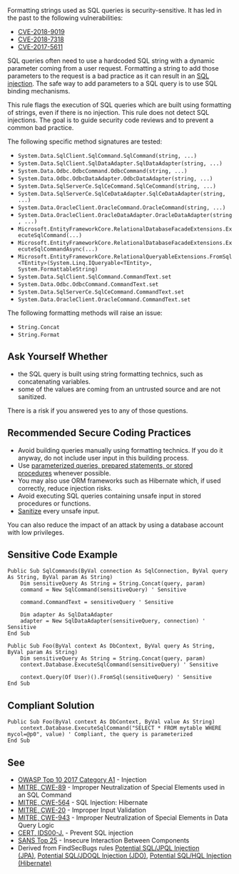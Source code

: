 
Formatting strings used as SQL queries is security-sensitive. It has led in the past to the following vulnerabilities:

- [CVE-2018-9019](http://cve.mitre.org/cgi-bin/cvename.cgi?name=CVE-2018-9019)
- [CVE-2018-7318](http://cve.mitre.org/cgi-bin/cvename.cgi?name=CVE-2018-7318)
- [CVE-2017-5611](http://cve.mitre.org/cgi-bin/cvename.cgi?name=CVE-2017-5611)


SQL queries often need to use a hardcoded SQL string with a dynamic parameter coming from a user request. Formatting a string to add those parameters to the request is a bad practice as it can result in an [SQL injection](https://www.owasp.org/index.php/SQL_Injection). The safe way to add parameters to a SQL query is to use SQL binding mechanisms.

This rule flags the execution of SQL queries which are built using formatting of strings, even if there is no injection. This rule does not detect SQL injections. The goal is to guide security code reviews and to prevent a common bad practice.

The following specific method signatures are tested:

- `System.Data.SqlClient.SqlCommand.SqlCommand(string, ...)`
- `System.Data.SqlClient.SqlDataAdapter.SqlDataAdapter(string, ...)`
- `System.Data.Odbc.OdbcCommand.OdbcCommand(string, ...)`
- `System.Data.Odbc.OdbcDataAdapter.OdbcDataAdapter(string, ...)`
- `System.Data.SqlServerCe.SqlCeCommand.SqlCeCommand(string, ...)`
- `System.Data.SqlServerCe.SqlCeDataAdapter.SqlCeDataAdapter(string, ...)`
- `System.Data.OracleClient.OracleCommand.OracleCommand(string, ...)`
- `System.Data.OracleClient.OracleDataAdapter.OracleDataAdapter(string, ...)`
- `Microsoft.EntityFrameworkCore.RelationalDatabaseFacadeExtensions.ExecuteSqlCommand(...)`
- `Microsoft.EntityFrameworkCore.RelationalDatabaseFacadeExtensions.ExecuteSqlCommandAsync(...)`
- `Microsoft.EntityFrameworkCore.RelationalQueryableExtensions.FromSql<TEntity>(System.Linq.IQueryable<TEntity>,
  System.FormattableString)`
- `System.Data.SqlClient.SqlCommand.CommandText.set`
- `System.Data.Odbc.OdbcCommand.CommandText.set`
- `System.Data.SqlServerCe.SqlCeCommand.CommandText.set`
- `System.Data.OracleClient.OracleCommand.CommandText.set`


The following formatting methods will raise an issue:

- `String.Concat`
- `String.Format`


## Ask Yourself Whether

- the SQL query is built using string formatting technics, such as concatenating variables.
- some of the values are coming from an untrusted source and are not sanitized.


There is a risk if you answered yes to any of those questions.

## Recommended Secure Coding Practices

- Avoid building queries manually using formatting technics. If you do it anyway, do not include user input in this building process.
- Use [parameterized queries, prepared statements, or stored<br>  procedures](https://www.owasp.org/index.php/Query_Parameterization_Cheat_Sheet) whenever possible.
- You may also use ORM frameworks such as Hibernate which, if used correctly, reduce injection risks.
- Avoid executing SQL queries containing unsafe input in stored procedures or functions.
- [Sanitize](https://www.owasp.org/index.php/Input_Validation_Cheat_Sheet) every unsafe input.


You can also reduce the impact of an attack by using a database account with low privileges.

## Sensitive Code Example


    Public Sub SqlCommands(ByVal connection As SqlConnection, ByVal query As String, ByVal param As String)
        Dim sensitiveQuery As String = String.Concat(query, param)
        command = New SqlCommand(sensitiveQuery) ' Sensitive
    
        command.CommandText = sensitiveQuery ' Sensitive
    
        Dim adapter As SqlDataAdapter
        adapter = New SqlDataAdapter(sensitiveQuery, connection) ' Sensitive
    End Sub
    
    Public Sub Foo(ByVal context As DbContext, ByVal query As String, ByVal param As String)
        Dim sensitiveQuery As String = String.Concat(query, param)
        context.Database.ExecuteSqlCommand(sensitiveQuery) ' Sensitive
    
        context.Query(Of User)().FromSql(sensitiveQuery) ' Sensitive
    End Sub


## Compliant Solution


    Public Sub Foo(ByVal context As DbContext, ByVal value As String)
        context.Database.ExecuteSqlCommand("SELECT * FROM mytable WHERE mycol=@p0", value) ' Compliant, the query is parameterized
    End Sub


## See

- [OWASP Top 10 2017 Category A1](https://www.owasp.org/index.php/Top_10-2017_A1-Injection) - Injection
- [MITRE, CWE-89](http://cwe.mitre.org/data/definitions/89) - Improper Neutralization of Special Elements used in an SQL Command
- [MITRE, CWE-564](http://cwe.mitre.org/data/definitions/564.html) - SQL Injection: Hibernate
- [MITRE, CWE-20](http://cwe.mitre.org/data/definitions/20.html) - Improper Input Validation
- [MITRE, CWE-943](http://cwe.mitre.org/data/definitions/943.html) - Improper Neutralization of Special Elements in Data Query Logic<br>
- [CERT, IDS00-J.](https://www.securecoding.cert.org/confluence/x/PgIRAg) - Prevent SQL injection
- [SANS Top 25](https://www.sans.org/top25-software-errors/#cat1) - Insecure Interaction Between Components
- Derived from FindSecBugs rules [Potential SQL/JPQL Injection<br>  (JPA)](http://h3xstream.github.io/find-sec-bugs/bugs.htm#SQL_INJECTION_JPA), [Potential SQL/JDOQL Injection (JDO)](http://h3xstream.github.io/find-sec-bugs/bugs.htm#SQL_INJECTION_JDO), [Potential SQL/HQL Injection (Hibernate)](http://h3xstream.github.io/find-sec-bugs/bugs.htm#SQL_INJECTION_HIBERNATE)

